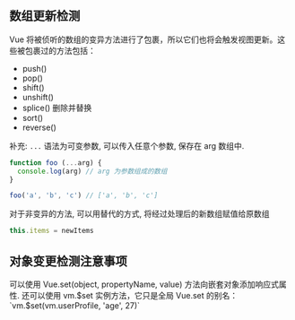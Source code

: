 ## 数组更新检测

Vue 将被侦听的数组的变异方法进行了包裹，所以它们也将会触发视图更新。这些被包裹过的方法包括：

- push()
- pop()
- shift()
- unshift()
- splice() 删除并替换
- sort()
- reverse()

补充: `...` 语法为可变参数, 可以传入任意个参数, 保存在 arg 数组中.

```javascript
function foo (...arg) {
  console.log(arg) // arg 为参数组成的数组
}

foo('a', 'b', 'c') // ['a', 'b', 'c']
```

对于非变异的方法, 可以用替代的方式, 将经过处理后的新数组赋值给原数组

```javascript
this.items = newItems
```

## 对象变更检测注意事项

可以使用 Vue.set(object, propertyName, value) 方法向嵌套对象添加响应式属性. 还可以使用 vm.$set 实例方法，它只是全局 Vue.set 的别名：`vm.$set(vm.userProfile, 'age', 27)`